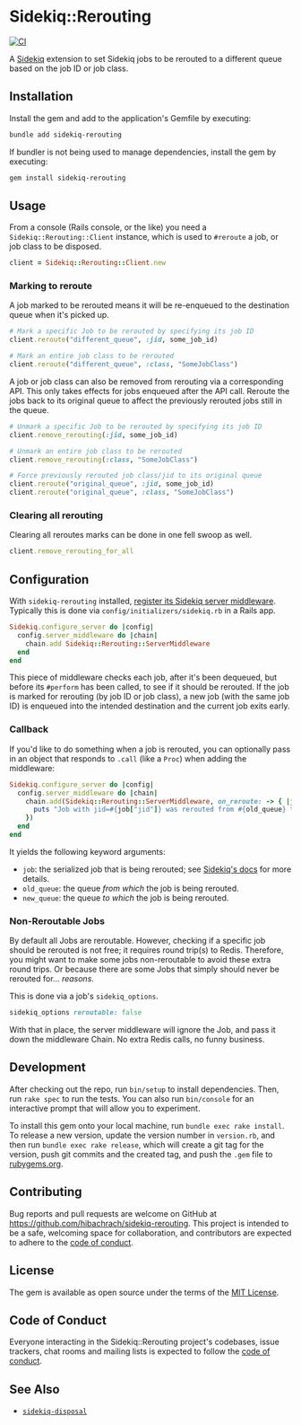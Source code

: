 # Sidekiq::Rerouting

[![CI](https://github.com/hibachrach/sidekiq-rerouting/actions/workflows/main.yml/badge.svg)](https://github.com/hibachrach/sidekiq-rerouting/actions)

A [Sidekiq][sidekiq] extension to set Sidekiq jobs to be rerouted to a different queue based on the job ID or job class.

## Installation

Install the gem and add to the application's Gemfile by executing:

```bash
bundle add sidekiq-rerouting
```

If bundler is not being used to manage dependencies, install the gem by executing:

```bash
gem install sidekiq-rerouting
```

## Usage

From a console (Rails console, or the like) you need a `Sidekiq::Rerouting::Client` instance, which is used to `#reroute` a job, or job class to be disposed.

```ruby
client = Sidekiq::Rerouting::Client.new
```

### Marking to reroute

A job marked to be rerouted means it will be re-enqueued to the destination queue when it's picked up.

```ruby
# Mark a specific Job to be rerouted by specifying its job ID
client.reroute("different_queue", :jid, some_job_id)

# Mark an entire job class to be rerouted
client.reroute("different_queue", :class, "SomeJobClass")
```

A job or job class can also be removed from rerouting via a corresponding API. This only takes effects for jobs enqueued after the API call.
Reroute the jobs back to its original queue to affect the previously rerouted jobs still in the queue.

```ruby
# Unmark a specific Job to be rerouted by specifying its job ID
client.remove_rerouting(:jid, some_job_id)

# Unmark an entire job class to be rerouted
client.remove_rerouting(:class, "SomeJobClass")

# Force previously rerouted job class/jid to its original queue
client.reroute("original_queue", :jid, some_job_id)
client.reroute("original_queue", :class, "SomeJobClass")
```

### Clearing all rerouting

Clearing all reroutes marks can be done in one fell swoop as well.

```ruby
client.remove_rerouting_for_all
```

## Configuration

With `sidekiq-rerouting` installed, [register its Sidekiq server middleware][sidekiq-register-middleware].
Typically this is done via `config/initializers/sidekiq.rb` in a Rails app.

```ruby
Sidekiq.configure_server do |config|
  config.server_middleware do |chain|
    chain.add Sidekiq::Rerouting::ServerMiddleware
  end
end
```

This piece of middleware checks each job, after it's been dequeued, but before its `#perform` has been called, to see if it should be rerouted.
If the job is marked for rerouting (by job ID or job class), a new job (with the same job ID) is enqueued into the intended destination and the current job exits early.

### Callback

If you'd like to do something when a job is rerouted,
you can optionally pass in an object that responds to `.call` (like a `Proc`) when adding the middleware:

```ruby
Sidekiq.configure_server do |config|
  config.server_middleware do |chain|
    chain.add(Sidekiq::Rerouting::ServerMiddleware, on_reroute: -> { |job:, old_queue:, new_queue:|
      puts "Job with jid=#{job["jid"]} was rerouted from #{old_queue} to #{new_queue}"
    })
  end
end
```

It yields the following keyword arguments:

- `job`: the serialized job that is being rerouted; see [Sidekiq's docs][job-format] for more details.
- `old_queue`: the queue _from which_ the job is being rerouted.
- `new_queue`: the queue _to which_ the job is being rerouted.

### Non-Reroutable Jobs

By default all Jobs are reroutable.
However, checking if a specific job should be rerouted is not free; it requires round trip(s) to Redis.
Therefore, you might want to make some jobs non-reroutable to avoid these extra round trips.
Or because there are some Jobs that simply should never be rerouted for… _reasons_.

This is done via a job's `sidekiq_options`.

```ruby
sidekiq_options reroutable: false
```

With that in place, the server middleware will ignore the Job, and pass it down the middleware Chain.
No extra Redis calls, no funny business.

## Development

After checking out the repo, run `bin/setup` to install dependencies. Then, run `rake spec` to run the tests. You can also run `bin/console` for an interactive prompt that will allow you to experiment.

To install this gem onto your local machine, run `bundle exec rake install`. To release a new version, update the version number in `version.rb`, and then run `bundle exec rake release`, which will create a git tag for the version, push git commits and the created tag, and push the `.gem` file to [rubygems.org](https://rubygems.org).

## Contributing

Bug reports and pull requests are welcome on GitHub at https://github.com/hibachrach/sidekiq-rerouting. This project is intended to be a safe, welcoming space for collaboration, and contributors are expected to adhere to the [code of conduct](https://github.com/hibachrach/sidekiq-rerouting/blob/main/CODE_OF_CONDUCT.md).

## License

The gem is available as open source under the terms of the [MIT License](https://opensource.org/licenses/MIT).

## Code of Conduct

Everyone interacting in the Sidekiq::Rerouting project's codebases, issue trackers, chat rooms and mailing lists is expected to follow the [code of conduct](https://github.com/hibachrach/sidekiq-rerouting/blob/main/CODE_OF_CONDUCT.md).

## See Also

- [`sidekiq-disposal`][sidekiq-disposal]

[sidekiq]: https://sidekiq.org "Simple, efficient background jobs for Ruby."
[sidekiq-disposal]: https://github.com/hibachrach/sidekiq-disposal "A Sidekiq extension to mark Sidekiq jobs to be disposed of."
[sidekiq-register-middleware]: https://github.com/sidekiq/sidekiq/wiki/Middleware#registering-middleware "Registering Sidekiq Middleware"
[job-format]: https://github.com/sidekiq/sidekiq/wiki/Job-Format "How Sidekiq jobs are serialized"
